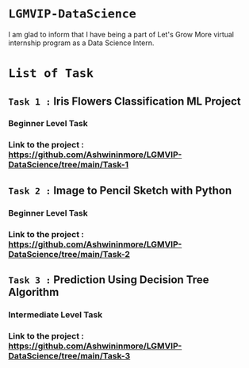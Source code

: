 # `LGMVIP-DataScience`

I am glad to inform that I have being a part of Let's Grow More virtual internship program as a Data Science Intern.

# `List of Task`
## `Task 1 :` Iris Flowers Classification ML Project
### Beginner Level Task
### Link to the project : https://github.com/Ashwininmore/LGMVIP-DataScience/tree/main/Task-1

## `Task 2 :` Image to Pencil Sketch with Python
### Beginner Level Task
### Link to the project : https://github.com/Ashwininmore/LGMVIP-DataScience/tree/main/Task-2

## `Task 3 :` Prediction Using Decision Tree Algorithm
### Intermediate Level Task
### Link to the project : https://github.com/Ashwininmore/LGMVIP-DataScience/tree/main/Task-3

